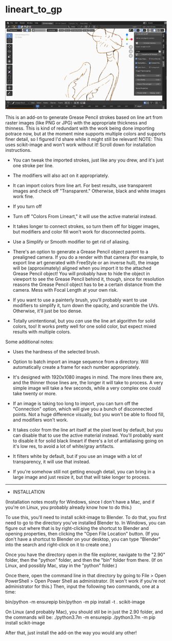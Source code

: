 # lineart_to_gp

![example](linegp-example.png)

This is an add-on to generate Grease Pencil strokes based on line art from raster images (like PNG or JPG) with the appropriate thickness and thinness. This is kind of redundant with the work being done importing potrace now, but at the moment mine supports multiple colors and supports finer detail, so I figured I'd share while it might still be relevant!
NOTE: This uses scikit-image and won't work without it! Scroll down for installation instructions.

- You can tweak the imported strokes, just like any you drew, and it's just one stroke per line.

- The modifiers will also act on it appropriately. 

- It can import colors from line art. For best results, use transparent images and check off "Transparent." Otherwise, black and white images work fine.

- If you turn off 

- Turn off "Colors From Lineart," it will use the active material instead.

- It takes longer to connect strokes, so turn them off for bigger images, but modifiers and color fill won't work for disconnected points.

- Use a Simplify or Smooth modifier to get rid of aliasing.

- There's an option to generate a Grease Pencil object parent to a prealigned camera. If you do a render with that camera (for example, to export line art generated with FreeStyle or an inverse hull), the image will be (approximately) aligned when you import it to the attached Grease Pencil object! You will probably have to hide the object in viewport to see the Grease Pencil behind it, though, since for resolution reasons the Grease Pencil object has to be a certain distance from the camera. Mess with Focal Length at your own risk.

- If you want to use a painterly brush, you'll probably want to use modifiers to simplify it, turn down the opacity, and scramble the UVs. Otherwise, it'll just be too dense.

- Totally unintentional, but you *can* use the line art algorithm for solid colors, too! It works pretty well for one solid color, but expect mixed results with multiple colors.

Some additional notes: 

- Uses the hardness of the selected brush.

- Option to batch import an image sequence from a directory. Will automatically create a frame for each number appropriately.

- It's designed with 1920x1080 images in mind. The more lines there are, and the thinner those lines are, the longer it will take to process. A very simple image will take a few seconds, while a very complex one could take twenty or more.

- If an image is taking too long to import, you can turn off the "Connection" option, which will give you a bunch of disconnected points. Not a huge difference visually, but you won't be able to flood fill, and modifiers won't work.

- It takes color from the line art itself at the pixel level by default, but you can disable that to use the active material instead. You'll probably want to disable it for solid black lineart if there's a lot of antialiasing going on it's low res, to avoid a lot of white/gray artifacts.

- It filters white by default, but if you use an image with a lot of transparency, it will use that instead.

- If you're somehow still not getting enough detail, you can bring in a large image and just resize it, but that will take longer to process. 

---

- INSTALLATION

(Installation notes mostly for Windows, since I don't have a Mac, and if you're on Linux, you probably already know how to do this.)

To use this, you'll need to install scikit-image to Blender. To do that, you first need to go to the directory you've installed Blender to. In Windows, you can figure out where that is by right-clicking the shortcut to Blender and opening properties, then clicking the "Open File Location" button. (If you don't have a shortcut to Blender on your desktop, you can type "Blender" into the search and right-click on it to create one.)

Once you have the directory open in the file explorer, navigate to the "2.90" folder, then the "python" folder, and then the "bin" folder from there. (If on Linux, and possibly Mac, stay in the "python" folder.)

Once there, open the command line in that directory by going to File > Open PowerShell > Open Power Shell as administrator. (It won't work if you're not administrator for this.) Then, input the following two commands, one at a time:

bin/python -m ensurepip
bin/python -m pip install -t . scikit-image

On Linux (and probably Mac), you should stil be in just the 2.90 folder, and the commands will be:
./python3.7m -m ensurepip
./python3.7m -m pip install scikit-image

After that, just install the add-on the way you would any other!
